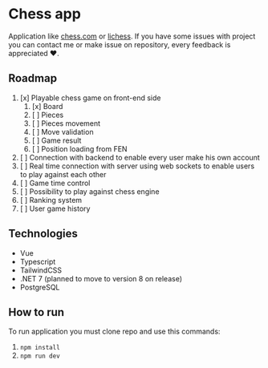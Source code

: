 # Chess app

Application like [chess.com](https://www.chess.com/) or [lichess](https://lichess.org/). If you have some issues with project you can contact me or make issue on repository, every feedback is appreciated ❤️.

## Roadmap

1. [x] Playable chess game on front-end side
   1. [x] Board
   2. [ ] Pieces
   3. [ ] Pieces movement
   4. [ ] Move validation
   5. [ ] Game result
   6. [ ] Position loading from FEN
2. [ ] Connection with backend to enable every user make his own account
3. [ ] Real time connection with server using web sockets to enable users to play against each other
4. [ ] Game time control
5. [ ] Possibility to play against chess engine
6. [ ] Ranking system
7. [ ] User game history

## Technologies

- Vue
- Typescript
- TailwindCSS
- .NET 7 (planned to move to version 8 on release)
- PostgreSQL

## How to run

To run application you must clone repo and use this commands:

1. `npm install`
2. `npm run dev`
